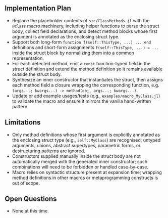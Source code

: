 Implementation Plan
-------------------
- Replace the placeholder contents of `src/ClassMethods.jl` with the `@class` macro machinery, including helper functions to parse the struct body, collect field declarations, and detect method blocks whose first argument is annotated as the enclosing struct type.
- Support both long-form `function f(self::ThisType, ...) ... end` definitions and short-form assignments `f(self::ThisType, ...) = ...` inside the struct block by normalizing them into a common representation.
- For each detected method, emit a `const` function-typed field in the struct definition and extend the method definition so it remains available outside the struct body.
- Synthesize an inner constructor that instantiates the struct, then assigns each method field a closure wrapping the corresponding function, e.g. `(args...; kwargs...) -> method(obj, args...; kwargs...)`.
- Update or add example usages/tests (e.g., `examples/macro_MyClass.jl`) to validate the macro and ensure it mirrors the vanilla hand-written pattern.

Limitations
-----------
- Only method definitions whose first argument is explicitly annotated as the enclosing struct type (e.g., `self::MyClass`) are recognised; untyped arguments, unions, abstract supertypes, parametric forms, or destructuring patterns are ignored.
- Constructors supplied manually inside the struct body are not automatically merged with the generated inner constructor; such combinations will need to be forbidden or handled case-by-case.
- Macro relies on syntactic structure present at expansion time; wrapping method definitions in other macros or metaprogramming constructs is out of scope.

Open Questions
--------------
- None at this time.

